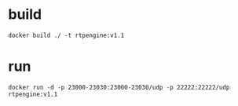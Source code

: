 # build
```
docker build ./ -t rtpengine:v1.1
```

# run
```
docker run -d -p 23000-23030:23000-23030/udp -p 22222:22222/udp rtpengine:v1.1
```